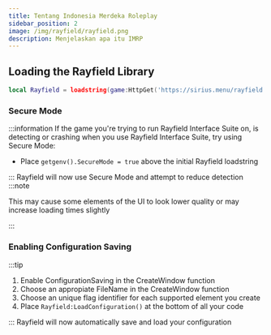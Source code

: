 ```yaml
---
title: Tentang Indonesia Merdeka Roleplay
sidebar_position: 2
image: /img/rayfield/rayfield.png
description: Menjelaskan apa itu IMRP
---
```


## Loading the Rayfield Library

```lua
local Rayfield = loadstring(game:HttpGet('https://sirius.menu/rayfield'))()
```

### Secure Mode

:::information
If the game you're trying to run Rayfield Interface Suite on, is detecting or crashing when you use Rayfield Interface Suite, try using Secure Mode:

- Place `getgenv().SecureMode = true` above the initial Rayfield loadstring

:::
Rayfield will now use Secure Mode and attempt to reduce detection
:::note

This may cause some elements of the UI to look lower quality or may increase loading times slightly

:::

### Enabling Configuration Saving

:::tip

1. Enable ConfigurationSaving in the CreateWindow function
2. Choose an appropiate FileName in the CreateWindow function
3. Choose an unique flag identifier for each supported element you create
4. Place `Rayfield:LoadConfiguration()` at the bottom of all your code

:::
Rayfield will now automatically save and load your configuration
